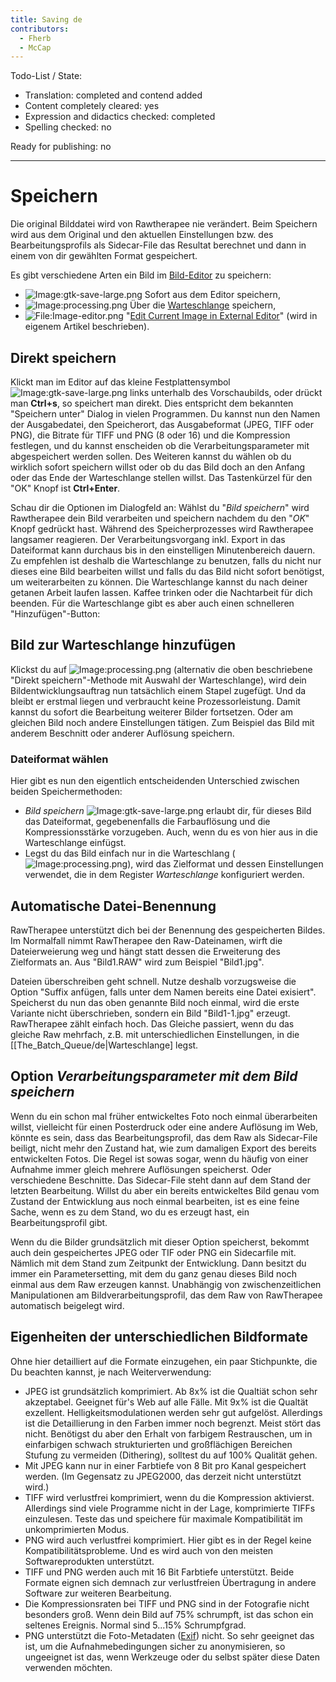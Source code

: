 ```yaml
---
title: Saving de
contributors:
  - Fherb
  - McCap
---
```


Todo-List / State:

- Translation: completed and contend added
- Content completely cleared: yes
- Expression and didactics checked: completed
- Spelling checked: no

Ready for publishing: no

------------------------------------------------------------------------

# Speichern

Die original Bilddatei wird von Rawtherapee nie verändert. Beim
Speichern wird aus dem Original und den aktuellen Einstellungen bzw. des
Bearbeitungsprofils als Sidecar-File das Resultat berechnet und dann in
einem von dir gewählten Format gespeichert.

Es gibt verschiedene Arten ein Bild im
[Bild-Editor](the_image_editor_tab/de) zu speichern:

- ![Image:gtk-save-large.png](gtk-save-large.png "Image:gtk-save-large.png")
  Sofort aus dem Editor speichern,
- ![Image:processing.png](processing.png "Image:processing.png") Über
  die [Warteschlange](the_batch_queue/de) speichern,
- ![<File:Image-editor.png>](Image-editor.png "File:Image-editor.png")
  "[Edit Current Image in External
  Editor](Edit_Current_Image_in_External_Editor.md)" (wird in
  eigenem Artikel beschrieben).

## Direkt speichern

Klickt man im Editor auf das kleine Festplattensymbol
![Image:gtk-save-large.png](gtk-save-large.png "Image:gtk-save-large.png")
links unterhalb des Vorschaubilds, oder drückt man **Ctrl+s**, so
speichert man direkt. Dies entspricht dem bekannten "Speichern unter"
Dialog in vielen Programmen. Du kannst nun den Namen der Ausgabedatei,
den Speicherort, das Ausgabeformat (JPEG, TIFF oder PNG), die Bitrate
für TIFF und PNG (8 oder 16) und die Kompression festlegen, und du
kannst enscheiden ob die Verarbeitungsparameter mit abgespeichert werden
sollen. Des Weiteren kannst du wählen ob du wirklich sofort speichern
willst oder ob du das Bild doch an den Anfang oder das Ende der
Warteschlange stellen willst. Das Tastenkürzel für den "OK" Knopf ist
**Ctrl+Enter**.

Schau dir die Optionen im Dialogfeld an: Wählst du "*Bild speichern*"
wird Rawtherapee dein Bild verarbeiten und speichern nachdem du den
"*OK*" Knopf gedrückt hast. Während des Speicherprozesses wird
Rawtherapee langsamer reagieren. Der Verarbeitungsvorgang inkl. Export
in das Dateiformat kann durchaus bis in den einstelligen Minutenbereich
dauern. Zu empfehlen ist deshalb die Warteschlange zu benutzen, falls du
nicht nur dieses eine Bild bearbeiten willst und falls du das Bild nicht
sofort benötigst, um weiterarbeiten zu können. Die Warteschlange kannst
du nach deiner getanen Arbeit laufen lassen. Kaffee trinken oder die
Nachtarbeit für dich beenden. Für die Warteschlange gibt es aber auch
einen schnelleren "Hinzufügen"-Button:

## Bild zur Warteschlange hinzufügen

Klickst du auf
![Image:processing.png](processing.png "Image:processing.png")
(alternativ die oben beschriebene "Direkt speichern"-Methode mit Auswahl
der Warteschlange), wird dein Bildentwicklungsauftrag nun tatsächlich
einem Stapel zugefügt. Und da bleibt er erstmal liegen und verbraucht
keine Prozessorleistung. Damit kannst du sofort die Bearbeitung weiterer
Bilder fortsetzen. Oder am gleichen Bild noch andere Einstellungen
tätigen. Zum Beispiel das Bild mit anderem Beschnitt oder anderer
Auflösung speichern.

### Dateiformat wählen

Hier gibt es nun den eigentlich entscheidenden Unterschied zwischen
beiden Speichermethoden:

- *Bild speichern*
  ![Image:gtk-save-large.png](gtk-save-large.png "Image:gtk-save-large.png")
  erlaubt dir, für dieses Bild das Dateiformat, gegebenenfalls die
  Farbauflösung und die Kompressionsstärke vorzugeben. Auch, wenn du es
  von hier aus in die Warteschlange einfügst.
- Legst du das Bild einfach nur in die Warteschlang
  (![Image:processing.png](processing.png "Image:processing.png")), wird
  das Zielformat und dessen Einstellungen verwendet, die in dem Register
  *Warteschlange* konfiguriert werden.

## Automatische Datei-Benennung

RawTherapee unterstützt dich bei der Benennung des gespeicherten Bildes.
Im Normalfall nimmt RawTherapee den Raw-Dateinamen, wirft die
Dateierweierung weg und hängt statt dessen die Erweiterung des
Zielformats an. Aus "Bild1.RAW" wird zum Beispiel "Bild1.jpg".

Dateien überschreiben geht schnell. Nutze deshalb vorzugsweise die
Option "Suffix anfügen, falls unter dem Namen bereits eine Datei
exisiert". Speicherst du nun das oben genannte Bild noch einmal, wird
die erste Variante nicht überschrieben, sondern ein Bild "Bild1-1.jpg"
erzeugt. RawTherapee zählt einfach hoch. Das Gleiche passiert, wenn du
das gleiche Raw mehrfach, z.B. mit unterschiedlichen Einstellungen, in
die \[\[The_Batch_Queue/de\|Warteschlange\] legst.

## Option *Verarbeitungsparameter mit dem Bild speichern*

Wenn du ein schon mal früher entwickeltes Foto noch einmal überarbeiten
willst, vielleicht für einen Posterdruck oder eine andere Auflösung im
Web, könnte es sein, dass das Bearbeitungsprofil, das dem Raw als
Sidecar-File beiligt, nicht mehr den Zustand hat, wie zum damaligen
Export des bereits entwickelten Fotos. Die Regel ist sowas sogar, wenn
du häufig von einer Aufnahme immer gleich mehrere Auflösungen
speicherst. Oder verschiedene Beschnitte. Das Sidecar-File steht dann
auf dem Stand der letzten Bearbeitung. Willst du aber ein bereits
entwickeltes Bild genau vom Zustand der Entwicklung aus noch einmal
bearbeiten, ist es eine feine Sache, wenn es zu dem Stand, wo du es
erzeugt hast, ein Bearbeitungsprofil gibt.

Wenn du die Bilder grundsätzlich mit dieser Option speicherst, bekommt
auch dein gespeichertes JPEG oder TIF oder PNG ein Sidecarfile mit.
Nämlich mit dem Stand zum Zeitpunkt der Entwicklung. Dann besitzt du
immer ein Parametersetting, mit dem du ganz genau dieses Bild noch
einmal aus dem Raw erzeugen kannst. Unabhängig von zwischenzeitlichen
Manipulationen am Bildverarbeitungsprofil, das dem Raw von RawTherapee
automatisch beigelegt wird.

## Eigenheiten der unterschiedlichen Bildformate

Ohne hier detailliert auf die Formate einzugehen, ein paar Stichpunkte,
die Du beachten kannst, je nach Weiterverwendung:

- JPEG ist grundsätzlich komprimiert. Ab 8x% ist die Qualtiät schon sehr
  akzeptabel. Geeignet für's Web auf alle Fälle. Mit 9x% ist die Qualtät
  exzellent. Helligkeitsmodulationen werden sehr gut aufgelöst.
  Allerdings ist die Detaillierung in den Farben immer noch begrenzt.
  Meist stört das nicht. Benötigst du aber den Erhalt von farbigem
  Restrauschen, um in einfarbigen schwach strukturierten und
  großflächigen Bereichen Stufung zu vermeiden (Dithering), solltest du
  auf 100% Qualität gehen.
- Mit JPEG kann nur in einer Farbtiefe von 8 Bit pro Kanal gespeichert
  werden. (Im Gegensatz zu JPEG2000, das derzeit nicht unterstützt
  wird.)
- TIFF wird verlustfrei komprimiert, wenn du die Kompression aktivierst.
  Allerdings sind viele Programme nicht in der Lage, komprimierte TIFFs
  einzulesen. Teste das und speichere für maximale Kompatibilität im
  unkomprimierten Modus.
- PNG wird auch verlustfrei komprimiert. Hier gibt es in der Regel keine
  Kompatibilitätsprobleme. Und es wird auch von den meisten
  Softwareprodukten unterstützt.
- TIFF und PNG werden auch mit 16 Bit Farbtiefe unterstützt. Beide
  Formate eignen sich demnach zur verlustfreien Übertragung in andere
  Software zur weiteren Bearbeitung.
- Die Kompressionsraten bei TIFF und PNG sind in der Fotografie nicht
  besonders groß. Wenn dein Bild auf 75% schrumpft, ist das schon ein
  seltenes Ereignis. Normal sind 5...15% Schrumpfgrad.
- PNG unterstützt die Foto-Metadaten
  ([Exif](https://de.wikipedia.org/wiki/Exchangeable_Image_File_Format))
  nicht. So sehr geeignet das ist, um die Aufnahmebedingungen sicher zu
  anonymisieren, so ungeeignet ist das, wenn Werkzeuge oder du selbst
  später diese Daten verwenden möchten.
